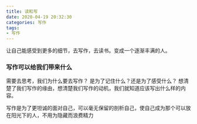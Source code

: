 ```yaml
---
title: 读和写
date: 2020-04-19 20:32:30
categories: 写作
tags: 
- 写作
---
```


让自己能感受到更多的细节，去写作，去读书。变成一个逐渐丰满的人。
<!-- more -->

### 写作可以给我们带来什么
需要去思考，我们为什么要去写作？
是为了记住什么？还是为了感受什么？
想清楚了我们写作的缘由，想清楚我们写作的动机，我们就知道应该写出什么样的内容。

写作是为了更坦诚的面对自己，可以毫无保留的剖析自己，使自己成为那个可以放在阳光下的人，不用为隐藏而浪费精力